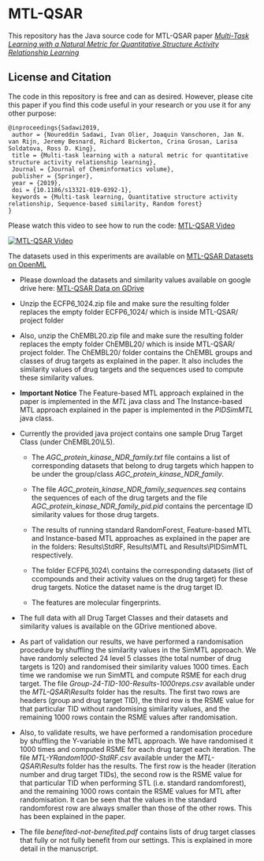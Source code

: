 # MTL-QSAR
This repository has the Java source code for MTL-QSAR paper <a href="https://link.springer.com/article/10.1186/s13321-019-0392-1?wt_mc=Internal.Event.1.SEM.ArticleAuthorIncrementalIssue&utm_source=ArticleAuthorIncrementalIssue&utm_medium=email&utm_content=AA_en_06082018&ArticleAuthorIncrementalIssue_20191115" target="_blank">*Multi-Task Learning with a Natural Metric for Quantitative Structure Activity Relationship Learning*</a>

## License and Citation
The code in this repository is free and can as desired. However, please cite this paper if you find this code useful in your research or you use it for any other purpose:

```
@inproceedings{Sadawi2019,
 author = {Noureddin Sadawi, Ivan Olier, Joaquin Vanschoren, Jan N. van Rijn, Jeremy Besnard, Richard Bickerton, Crina Grosan, Larisa Soldatova, Ross D. King},
 title = {Multi-task learning with a natural metric for quantitative structure activity relationship learning},
 Journal = {Journal of Cheminformatics volume},
 publisher = {Springer},
 year = {2019},
 doi = {10.1186/s13321-019-0392-1},
 keywords = {Multi-task learning, Quantitative structure activity relationship, Sequence-based similarity, Random forest}  
} 
```

Please watch this video to see how to run the code: <a href="https://youtu.be/mZOr0HVwbKM" target="_blank">MTL-QSAR Video</a>

[![MTL-QSAR Video](https://img.youtube.com/vi/mZOr0HVwbKM/0.jpg)](https://www.youtube.com/watch?v=mZOr0HVwbKM "MTL-QSAR Video")



The datasets used in this experiments are available on <a href="https://www.openml.org/s/3" target="blank">MTL-QSAR Datasets on OpenML</a> 

* Please download the datasets and similarity values available on google drive here: <a href="https://drive.google.com/drive/folders/1WCQWIe7wlVfQ7vbwZgHXQy3YDRAPMUte?usp=sharing" target="_blank">MTL-QSAR Data on GDrive</a> 

* Unzip the ECFP6_1024.zip file and make sure the resulting folder replaces the empty folder ECFP6_1024/ which is inside MTL-QSAR/ project folder

* Also, unzip the ChEMBL20.zip file and make sure the resulting folder replaces the empty folder ChEMBL20/ which is inside MTL-QSAR/ project folder. The ChEMBL20/ folder contains the ChEMBL groups and classes of drug targets as explained in the paper. It also includes the similarity values of drug targets and the sequences used to compute these similarity values. 

* **Important Notice** The Feature-based MTL approach explained in the paper is implemented in the _MTL_ java class and The Instance-based MTL approach explained in the paper is implemented in the _PIDSimMTL_ java class.

* Currently the provided java project contains one sample Drug Target Class (under ChEMBL20\L5). 
  * The _AGC_protein_kinase_NDR_family.txt_ file contains a list of corresponding datasets that belong to drug targets which happen to be under the group/class _AGC_protein_kinase_NDR_family_. 
  * The file _AGC_protein_kinase_NDR_family_sequences.seq_ contains the sequences of each of the drug targets and the file _AGC_protein_kinase_NDR_family_pid.pid_ contains the percentage ID similarity values for those drug targets. 
  * The results of running standard RandomForest, Feature-based MTL and Instance-based MTL approaches as explained in the paper are in the folders: Results\StdRF, Results\MTL and Results\PIDSimMTL respectively. 
  * The folder ECFP6_1024\ contains the corresponding datasets (list of ccompounds and their activity values on the drug target) for these drug targets. Notice the dataset name is the drug target ID. 
  
  * The features are molecular fingerprints.

* The full data with all Drug Target Classes and their datasets and similarity values is available on the GDrive mentioned above.

* As part of validation our results, we have performed a randomisation procedure by shuffling the similarity values in the SimMTL approach. We have randomly selected 24 level 5 classes (the total number of drug targets is 120) and randomised their similarity values 1000 times. Each time we randomise we run SimMTL and compute RSME for each drug target. The file _Group-24-TID-100-Results-1000reps.csv_ available under the _MTL-QSAR\Results_ folder has the results. The first two rows are headers (group and drug target TID), the third row is the RSME value for that particular TID without randomising similarity values, and the remaining 1000 rows contain the RSME values after randomisation.

* Also, to validate results, we have performed a randomisation procedure by shuffling the Y-variable in the MTL approach. We have randomised it 1000 times and computed RSME for each drug target each iteration. The file _MTL-YRandom1000-StdRF.csv_ available under the _MTL-QSAR\Results_ folder has the results. The first row is the header (iteration number and drug target TIDs), the second row is the RSME value for that particular TID when performing STL (i.e. standard randomforest), and the remaining 1000 rows contain the RSME values for MTL after randomisation. It can be seen that the values in the standard randomforest row are always smaller than those of the other rows. This has been explained in the paper.

* The file _benefited-not-benefited.pdf_ contains lists of drug target classes that fully or not fully benefit from our settings. This is explained in more detail in the manuscript.




